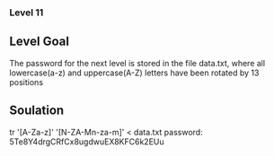 ### Level 11

## Level Goal

The password for the next level is stored in the file data.txt, where all lowercase(a-z) and
uppercase(A-Z) letters have been rotated by 13 positions

## Soulation
tr '[A-Za-z]' '[N-ZA-Mn-za-m]' < data.txt
password: 5Te8Y4drgCRfCx8ugdwuEX8KFC6k2EUu
